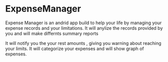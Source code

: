 # ExpenseManager

Expense Manager is an andrid app build to help your life by managing your expense records and your limitations. It will anylize the records provided by you and will make differnts summary reports 

It will notify you the your rest amounts , giving you warning about reaching your limits. It will categorize your expenses and will show graph of expenses.
